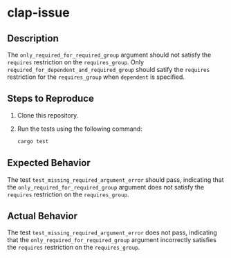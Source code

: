 # clap-issue

## Description

The `only_required_for_required_group` argument should not satisfy the `requires` restriction on the `requires_group`. Only `required_for_dependent_and_required_group` should satify the `requires` restriction for the `requires_group` when `dependent` is specified.

## Steps to Reproduce

1. Clone this repository.
2. Run the tests using the following command:

    ```sh
    cargo test
    ```

## Expected Behavior

The test `test_missing_required_argument_error` should pass, indicating that the `only_required_for_required_group` argument does not satisfy the `requires` restriction on the `requires_group`.

## Actual Behavior

The test `test_missing_required_argument_error` does not pass, indicating that the `only_required_for_required_group` argument incorrectly satisfies the `requires` restriction on the `requires_group`.
